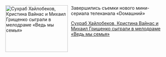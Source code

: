 <!--2025-06-04 11:45:46-->
<div class="yb">
  <div class="rss kino_kino"><a href="https://www.kino-teatr.ru/kino/news/y2025/6-4/37915/" title="Сухраб Хайлобеков, Кристина Вайнас и Михаил Грищенко сыграли в мелодраме «Ведь мы семья»"><img src="https://www.kino-teatr.ru/news/5/1/37915/poster.jpg" width="196" height="147" align="left" hspace="5" style="margin: 0px 10px 0px 5px" alt="Сухраб Хайлобеков, Кристина Вайнас и Михаил Грищенко сыграли в мелодраме «Ведь мы семья»"/></a>Завершились съемки нового мини-сериала телеканала «Dомашний» <p class="titl"><a href="https://www.kino-teatr.ru/kino/news/y2025/6-4/37915/">Сухраб Хайлобеков, Кристина Вайнас и Михаил Грищенко сыграли в мелодраме «Ведь мы семья»</a></p></div>
</div>
